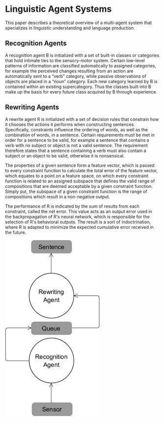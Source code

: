 # Linguistic Agent Systems

This paper describes a theoretical overview of a multi-agent system that specializes in linguistic understanding and language production.

## Recognition Agents

A recognition agent B is initialized with a set of built-in classes or categories that hold intimate ties to the sensory-motor system. Certain low-level patterns of information are classified automatically to assigned categories, for example the perceived changes resulting from an action are automatically sent to a “verb” category, while passive observations of objects are placed in a “noun” category. Each new category learned by B is contained within an existing supercategory. Thus the classes built into B make up the basis for every future class acquired by B through experience.

## Rewriting Agents

A rewrite agent R is initialized with a set of decision rules that constrain how it chooses the actions it performs when constructing sentences. Specifically, constraints influence the ordering of words, as well as the combination of words, in a sentence. Certain requirements must be met in order for a sentence to be valid, for example a sentence that contains a verb with no subject or object is not a valid sentence. The requirement therefore states that a sentence containing a verb must also contain a subject or an object to be valid, otherwise it is nonsensical.

The properties of a given sentence form a feature vector, which is passed to every constraint function to calculate the total error of the feature vector, which equates to a point on a feature space, on which every constraint function is related to an assigned subspace that defines the valid range of compositions that are deemed acceptable by a given constraint function. Simply put, the subspace of a given constraint function is the range of compositions which result in a non-negative output.

The performance of R is indicated by the sum of results from each constraint, called the net error. This value acts as an output error used in the backpropagation of R's neural network, which is responsible for the selection of R's behavioral outputs. The result is a sort of indoctrination, where R is adapted to minimize the expected cumulative error received in the future.


![](https://github.com/CarsonScott/Linguistic-Agent-System/blob/master/Structure.png)
